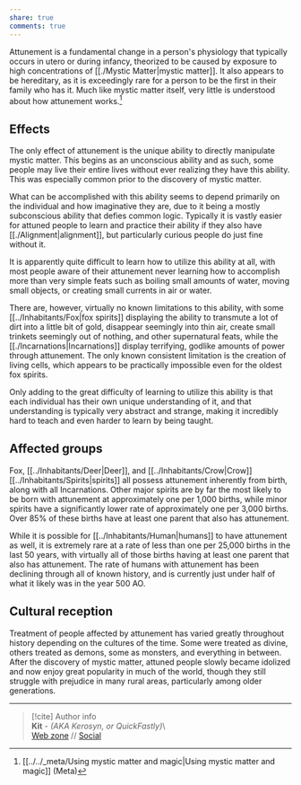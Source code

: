 ```yaml
---  
share: true  
comments: true  
---  
```

Attunement is a fundamental change in a person's physiology that typically occurs in utero or during infancy, theorized to be caused by exposure to high concentrations of [[./Mystic Matter|mystic matter]]. It also appears to be hereditary, as it is exceedingly rare for a person to be the first in their family who has it. Much like mystic matter itself, very little is understood about how attunement works.[^1]  
  
## Effects  
  
The only effect of attunement is the unique ability to directly manipulate mystic matter. This begins as an unconscious ability and as such, some people may live their entire lives without ever realizing they have this ability. This was especially common prior to the discovery of mystic matter.  
  
What can be accomplished with this ability seems to depend primarily on the individual and how imaginative they are, due to it being a mostly subconscious ability that defies common logic. Typically it is vastly easier for attuned people to learn and practice their ability if they also have [[./Alignment|alignment]], but particularly curious people do just fine without it.  
  
It is apparently quite difficult to learn how to utilize this ability at all, with most people aware of their attunement never learning how to accomplish more than very simple feats such as boiling small amounts of water, moving small objects, or creating small currents in air or water.  
  
There are, however, virtually no known limitations to this ability, with some [[../Inhabitants/Fox|fox spirits]] displaying the ability to transmute a lot of dirt into a little bit of gold, disappear seemingly into thin air, create small trinkets seemingly out of nothing, and other supernatural feats, while the [[./Incarnations|Incarnations]] display terrifying, godlike amounts of power through attunement. The only known consistent limitation is the creation of living cells, which appears to be practically impossible even for the oldest fox spirits.  
  
Only adding to the great difficulty of learning to utilize this ability is that each individual has their own unique understanding of it, and that understanding is typically very abstract and strange, making it incredibly hard to teach and even harder to learn by being taught.  
  
## Affected groups  
  
Fox, [[../Inhabitants/Deer|Deer]], and [[../Inhabitants/Crow|Crow]] [[../Inhabitants/Spirits|spirits]] all possess attunement inherently from birth, along with all Incarnations. Other major spirits are by far the most likely to be born with attunement at approximately one per 1,000 births, while minor spirits have a significantly lower rate of approximately one per 3,000 births. Over 85% of these births have at least one parent that also has attunement.  
  
While it is possible for [[../Inhabitants/Human|humans]] to have attunement as well, it is extremely rare at a rate of less than one per 25,000 births in the last 50 years, with virtually all of those births having at least one parent that also has attunement. The rate of humans with attunement has been declining through all of known history, and is currently just under half of what it likely was in the year 500 AO.  
  
## Cultural reception  
  
Treatment of people affected by attunement has varied greatly throughout history depending on the cultures of the time. Some were treated as divine, others treated as demons, some as monsters, and everything in between. After the discovery of mystic matter, attuned people slowly became idolized and now enjoy great popularity in much of the world, though they still struggle with prejudice in many rural areas, particularly among older generations.  
  
[^1]: [[../../_meta/Using mystic matter and magic|Using mystic matter and magic]] (Meta)  
  
-----  
> [!cite] Author info  
> **Kit** - *(AKA Kerosyn, or QuickFastly)*\  
> [Web zone](https://kerosyn.link) // [Social](https://m.tripulse.link/@kit)